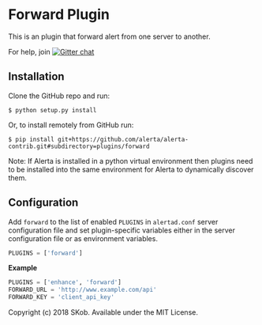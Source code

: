 Forward Plugin
========================

This is an plugin that forward alert from one server to another.

For help, join [![Gitter chat](https://badges.gitter.im/alerta/chat.png)](https://gitter.im/alerta/chat)

Installation
------------

Clone the GitHub repo and run:

    $ python setup.py install

Or, to install remotely from GitHub run:

    $ pip install git+https://github.com/alerta/alerta-contrib.git#subdirectory=plugins/forward

Note: If Alerta is installed in a python virtual environment then plugins
need to be installed into the same environment for Alerta to dynamically
discover them.

Configuration
-------------

Add `forward` to the list of enabled `PLUGINS` in `alertad.conf` server
configuration file and set plugin-specific variables either in the
server configuration file or as environment variables.

```python
PLUGINS = ['forward']
```

**Example**

```python
PLUGINS = ['enhance', 'forward']
FORWARD_URL = 'http://www.example.com/api'
FORWARD_KEY = 'client_api_key'
```

Copyright (c) 2018 SKob. Available under the MIT License.
